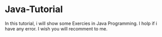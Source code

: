 # Java-Tutorial
In this tutorial, i will show some Exercies in Java Programming.
I holp if i have any error. I wish you will recomment to me.
